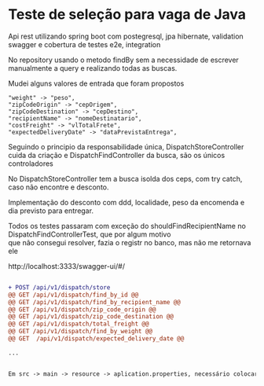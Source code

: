 # Teste de seleção para vaga de Java

Api rest utilizando spring boot com postegresql, jpa hibernate, validation</br>
swagger e cobertura de testes e2e, integration

No repository usando o metodo findBy sem a necessidade de escrever manualmente a query e realizando todas as buscas.

Mudei alguns valores de entrada que foram propostos

	"weight" -> "peso",
	"zipCodeOrigin" -> "cepOrigem",
	"zipCodeDestination" -> "cepDestino",
	"recipientName" -> "nomeDestinatario",
  	"costFreight" -> "vlTotalFrete",
  	"expectedDeliveryDate" -> "dataPrevistaEntrega",


Seguindo o principio da responsabilidade única, DispatchStoreController cuida da criação e DispatchFindController da busca, são os únicos controladores

No DispatchStoreController tem a busca isolda dos ceps, com try catch, caso não encontre e desconto.

Implementação do desconto com ddd, localidade, peso da encomenda e dia previsto para entregar.

Todos os testes passaram com exceção do shouldFindRecipientName no DispatchFindControllerTest, que por algum motivo</br>
que não consegui resolver, fazia o registr no banco, mas não me retornava ele
  
http://localhost:3333/swagger-ui/#/

  ```diff

+ POST /api/v1/dispatch/store
@@ GET /api/v1/dispatch/find_by_id @@
@@ GET /api/v1/dispatch/find_by_recipient_name @@
@@ GET /api/v1/dispatch/zip_code_origin @@
@@ GET /api/v1/dispatch/zip_code_destination @@
@@ GET /api/v1/dispatch/total_freight @@
@@ GET /api/v1/dispatch/find_by_weight @@
@@ GET  /api/v1/dispatch/expected_delivery_date @@
 
...


Em src -> main -> resource -> aplication.properties, necessário colocar os dados do banco para rodar aplicação
 
 
